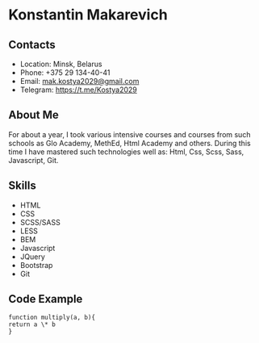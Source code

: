 # Konstantin Makarevich

## Contacts

- Location: Minsk, Belarus
- Phone: +375 29 134-40-41
- Email: mak.kostya2029@gmail.com
- Telegram: https://t.me/Kostya2029

## About Me

For about a year, I took various intensive courses and courses from such schools as Glo Academy, MethEd, Html Academy and others. During this time I have mastered such technologies well as: Html, Css, Scss, Sass, Javascript, Git.

## Skills

- HTML
- CSS
- SCSS/SASS
- LESS
- BEM
- Javascript
- JQuery
- Bootstrap
- Git

## Code Example

```
function multiply(a, b){
return a \* b
}
```
